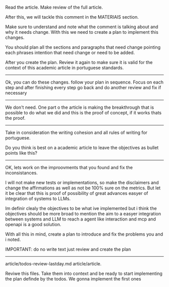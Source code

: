 Read the article. Make review of the full article.

After this, we will tackle this comment in the MATERIAIS section.

Make sure to understand and note what the comment is talking about and why it needs change.
With this we need to create a plan to implement this changes.

You should plan all the sections and paragraphs that need change pointing each phrases intention that need change or need to be added.

After you create the plan. Review it again to make sure it is valid for the context of this academic article in portuguese standards. 

------------------------------------------------------------------------------------------------

Ok, you can do these changes. follow your plan in sequence. Focus on each step and after finishing every step go back and do another review and fix if necessary

------------------------------------------------------------------------------------------------

We don't need. One part o the article is making the breakthrough that is possible to do what we did and this is the proof of concept, if it works thats the proof.

------------------------------------------------------------------------------------------------

Take in consideration the writing cohesion and all rules of writing for portuguese. 

Do you think is best on a academic article to leave the objectives as bullet points like this? 

------------------------------------------------------------------------------------------------

OK, lets work on the improovments that you found and fix the inconsistances.

I will not make new tests or implementations, so make the disclaimers and change the affirmations as well as not be 100% sure on the metrics. But let it be clear that this is proof of possibility of great advances easyer of integration of systems to LLMs.


Im definir clealy the objectives to be what ive implemented but i think the objectives should be more broad to mention the aim to a easyer integration between systems and LLM to reach a agent like interaction and mcp and openapi is a good solution. 


With all this in mind, create a plan to introduce and fix the problems you and i noted.

IMPORTANT: do no write text just review and create the plan

------------------------------------------------------------------------------------------------

article/todos-review-lastday.md article/article.

Reviwe this files. Take them into context and be ready to start implementing the plan definde by the todos. We gonna implement the first ones 


